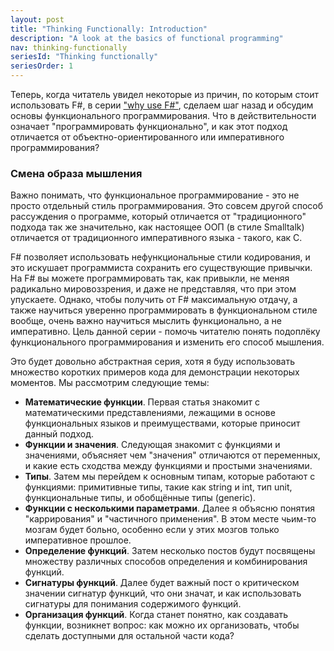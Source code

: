 ```yaml
---
layout: post
title: "Thinking Functionally: Introduction"
description: "A look at the basics of functional programming"
nav: thinking-functionally
seriesId: "Thinking functionally"
seriesOrder: 1
---
```



Теперь, когда читатель увидел некоторые из причин, по которым стоит использовать F#, в серии ["why use F#"](https://fsharpforfunandprofit.com/posts/why-use-fsharp-intro/), сделаем шаг назад и обсудим основы функционального программирования. Что в действительности означает "программировать функционально", и как этот подход отличается от объектно-ориентированного или императивного программирования?

### Смена образа мышления ###

Важно понимать, что функциональное программирование - это не просто отдельный стиль программирования. Это совсем другой способ рассуждения о программе, который отличается от "традиционного" подхода так же значительно, как настоящее ООП (в стиле Smalltalk) отличается от традиционного императивного языка - такого, как C.

F# позволяет использовать нефункциональные стили кодирования, и это искушает программиста сохранить его существующие привычки. На F# вы можете программировать так, как привыкли, не меняя радикально мировоззрения, и даже не представляя, что при этом упускаете. Однако, чтобы получить от F# максимальную отдачу, а также научиться уверенно программировать в функциональном стиле вообще, очень важно научиться мыслить функционально, а не императивно.
Цель данной серии - помочь читателю понять подоплёку функционального программирования и изменить его способ мышления.

Это будет довольно абстрактная серия, хотя я буду использовать множество коротких примеров кода для демонстрации некоторых моментов. Мы рассмотрим следующие темы:


* **Математические функции**. Первая статья знакомит с математическими представлениями, лежащими в основе функциональных языков и преимуществами, которые приносит данный подход.
* **Функции и значения**. Следующая знакомит с функциями и значениями, объясняет чем "значения" отличаются от переменных, и какие есть сходства между функциями и простыми значениями.
* **Типы**. Затем мы перейдем к основным типам, которые работают с функциями: примитивные типы, такие как string и int, тип unit, функциональные типы, и обобщённые типы (generic).
* **Функции с несколькими параметрами**. Далее я объясню понятия "каррирования" и "частичного применения". В этом месте чьим-то мозгам будет больно, особенно если у этих мозгов только императивное прошлое.
* **Определение функций**. Затем несколько постов будут посвящены множеству различных способов определения и комбинирования функций.
* **Сигнатуры функций**. Далее будет важный пост о критическом значении сигнатур функций, что они значат, и как использовать сигнатуры для понимания содержимого функций.
* **Организация функций**. Когда станет понятно, как создавать функции, возникнет вопрос: как можно их организовать, чтобы сделать доступными для остальной части кода?
